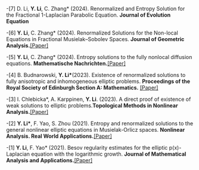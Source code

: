 -[7]  D. Li, <strong>Y. Li</strong>, C. Zhang* (2024). Renormalized and Entropy Solution for the Fractional 1-Laplacian Parabolic Equation. <strong>Journal of  Evolution Equation</strong>

-[6] <strong>Y. Li</strong>, C. Zhang* (2024). Renormalized Solutions for the Non-local Equations in Fractional Musielak–Sobolev Spaces. <strong>Journal of Geometric Analysis.</strong>[[Paper]](https://link.springer.com/article/10.1007/s12220-024-01835-y)

-[5] <strong>Y. Li</strong>, C. Zhang* (2024). Entropy solutions to the fully nonlocal diffusion equations. <strong>Mathematische Nachrichten.</strong>[[Paper]](https://onlinelibrary.wiley.com/doi/10.1002/mana.202400130)

-[4] B. Budnarowski, <strong>Y. Li*</strong>(2023).  Existence of renormalized solutions to fully anisotropic and inhomogeneous elliptic problems. <strong>Proceedings of the Royal Society of Edinburgh Section A: Mathematics.</strong>
[[Paper]](https://www.cambridge.org/core/journals/proceedings-of-the-royal-society-of-edinburgh-section-a-mathematics/article/existence-of-renormalized-solutions-to-fully-anisotropic-and-inhomogeneous-elliptic-problems/845D3FBC7CE0063A7B39DC5BC3D71A7F)

-[3] I. Chlebicka*,  A. Karppinen, <strong>Y. Li</strong>. (2023). A direct proof of existence of weak solutions to elliptic problems.<strong>Topological Methods in Nonlinear Analysis.</strong>[[Paper]](https://apcz.umk.pl/TMNA/article/view/47718)

-[2] <strong>Y. Li*</strong>, F. Yao, S. Zhou (2021). Entropy and renormalized solutions to the general nonlinear elliptic equations in Musielak-Orlicz spaces. <strong>Nonlinear Analysis. Real World Applications.</strong>[[Paper]](https://linkinghub.elsevier.com/retrieve/pii/S1468121821000420)

-[1] <strong>Y. Li</strong>, F. Yao* (2021). Besov regularity estimates for the elliptic p(x)-Laplacian equation with the logarithmic growth. <strong>Journal of Mathematical Analysis and Applications.</strong>[[Paper]](https://www.sciencedirect.com/science/article/pii/S0022247X21000536?via%3Dihub)